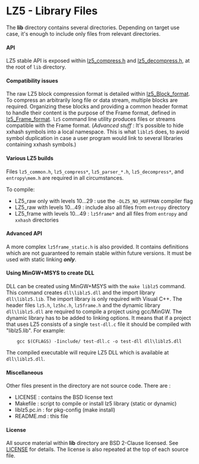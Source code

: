 LZ5 - Library Files
================================

The __lib__ directory contains several directories.
Depending on target use case, it's enough to include only files from relevant directories.


#### API

LZ5 stable API is exposed within [lz5_compress.h](lz5_compress.h) and [lz5_decompress.h](lz5_decompress.h),
at the root of `lib` directory.


#### Compatibility issues

The raw LZ5 block compression format is detailed within [lz5_Block_format].
To compress an arbitrarily long file or data stream, multiple blocks are required.
Organizing these blocks and providing a common header format to handle their content
is the purpose of the Frame format, defined in [lz5_Frame_format].
`lz5` command line utility produces files or streams compatible with the Frame format.
(_Advanced stuff_ : It's possible to hide xxhash symbols into a local namespace.
This is what `liblz5` does, to avoid symbol duplication
in case a user program would link to several libraries containing xxhash symbols.)

[lz5_Block_format]: ../doc/lz5_Block_format.md
[lz5_Frame_format]: ../doc/lz5_Frame_format.md


#### Various LZ5 builds

Files `lz5_common.h`, `lz5_compress*`, `lz5_parser_*.h`, `lz5_decompress*`, and `entropy\mem.h` are required in all circumstances.

To compile:
- LZ5_raw only with levels 10...29 : use the `-DLZ5_NO_HUFFMAN` compiler flag
- LZ5_raw with levels 10...49 : include also all files from `entropy` directory
- LZ5_frame with levels 10...49 : `lz5frame*` and all files from `entropy` and `xxhash` directories


#### Advanced API 

A more complex `lz5frame_static.h` is also provided.
It contains definitions which are not guaranteed to remain stable within future versions.
It must be used with static linking ***only***.


#### Using MinGW+MSYS to create DLL

DLL can be created using MinGW+MSYS with the `make liblz5` command.
This command creates `dll\liblz5.dll` and the import library `dll\liblz5.lib`.
The import library is only required with Visual C++.
The header files `lz5.h`, `lz5hc.h`, `lz5frame.h` and the dynamic library
`dll\liblz5.dll` are required to compile a project using gcc/MinGW.
The dynamic library has to be added to linking options.
It means that if a project that uses LZ5 consists of a single `test-dll.c`
file it should be compiled with "liblz5.lib". For example:
```
    gcc $(CFLAGS) -Iinclude/ test-dll.c -o test-dll dll\liblz5.dll
```
The compiled executable will require LZ5 DLL which is available at `dll\liblz5.dll`. 


#### Miscellaneous 

Other files present in the directory are not source code. There are :

 - LICENSE : contains the BSD license text
 - Makefile : script to compile or install lz5 library (static or dynamic)
 - liblz5.pc.in : for pkg-config (make install)
 - README.md : this file


#### License 

All source material within __lib__ directory are BSD 2-Clause licensed.
See [LICENSE](LICENSE) for details.
The license is also repeated at the top of each source file.
